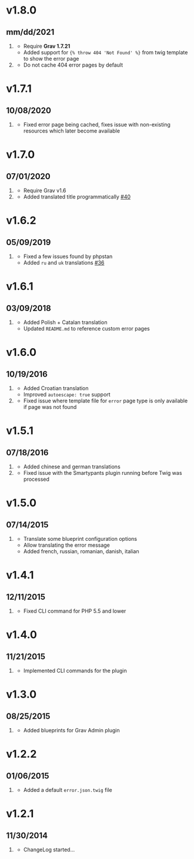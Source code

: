 # v1.8.0
## mm/dd/2021

1. [](#new)
    * Require **Grav 1.7.21**
    * Added support for `{% throw 404 'Not Found' %}` from twig template to show the error page
1. [](#improved)
    * Do not cache 404 error pages by default

# v1.7.1
## 10/08/2020

1. [](#bugfix)
    * Fixed error page being cached, fixes issue with non-existing resources which later become available

# v1.7.0
## 07/01/2020

1. [](#new)
    * Require Grav v1.6
1. [](#bugfix)
    * Added translated title programmatically [#40](https://github.com/getgrav/grav-plugin-error/pull/40)
    
# v1.6.2
## 05/09/2019

1. [](#new)
    * Fixed a few issues found by phpstan
    * Added `ru` and `uk` translations [#36](https://github.com/getgrav/grav-plugin-error/pull/36)

# v1.6.1
## 03/09/2018

1. [](#improved)
    * Added Polish + Catalan translation
    * Updated `README.md` to reference custom error pages

# v1.6.0
## 10/19/2016

1. [](#improved)
    * Added Croatian translation
    * Improved `autoescape: true` support
1. [](#bugfix)
    * Fixed issue where template file for `error` page type is only available if page was not found

# v1.5.1
## 07/18/2016

1. [](#improved)
    * Added chinese and german translations
1. [](#bugfix)
    * Fixed issue with the Smartypants plugin running before Twig was processed

# v1.5.0
## 07/14/2015

1. [](#improved)
    * Translate some blueprint configuration options
    * Allow translating the error message
    * Added french, russian, romanian, danish, italian

# v1.4.1
## 12/11/2015

1. [](#bugfix)
    * Fixed CLI command for PHP 5.5 and lower

# v1.4.0
## 11/21/2015

1. [](#new)
    * Implemented CLI commands for the plugin

# v1.3.0
## 08/25/2015

1. [](#improved)
    * Added blueprints for Grav Admin plugin

# v1.2.2
## 01/06/2015

1. [](#new)
    * Added a default `error.json.twig` file

# v1.2.1
## 11/30/2014

1. [](#new)
    * ChangeLog started...
